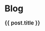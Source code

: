 # Blog

<script setup>
import { ref, onMounted } from "vue";

const posts = ref([]);

onMounted(async () => {
  const blogFiles = import.meta.glob('/blog/*.md', { eager: true });

  const blogPosts = Object.entries(blogFiles).map(([path, module]) => {
    const { frontmatter } = module;
    return {
      // Add the base path to the URL
      url: `/industry5-site${path.replace('.md', '')}`,

      title: frontmatter?.title || path.split('/').pop().replace('.md', ''),
      date: frontmatter?.date || '1970-01-01',
    };
  });

  posts.value = blogPosts.sort((a, b) => new Date(b.date) - new Date(a.date));
});

const formatDate = (date) =>
  new Date(date).toLocaleDateString("en-US", {
    year: "numeric",
    month: "long",
    day: "numeric",
  });
</script>

<div v-for="post in posts" :key="post.url" class="blog-item">
  <a :href="post.url" class="blog-title">{{ post.title }}</a>
</div>

<style scoped>
.blog-item {
  margin-bottom: 1.5rem;
}

.blog-date {
  font-size: 0.9rem;
  color: #666;
  margin-bottom: 0.5rem;
}

.blog-title {
  font-size: 1.1rem;
  font-weight: 600;
  color: var(--vp-c-brand);
  text-decoration: none;
}

.blog-title:hover {
  text-decoration: underline;
}
</style>